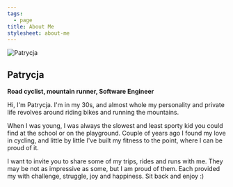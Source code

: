 ```yaml
---
tags:
  - page
title: About Me
stylesheet: about-me
---
```


<img src="/images/av.webp" alt="Patrycja" title="Patrycja"/>
<div class="about-me-details">
    <h2>Patrycja</h2>
    <p><strong>Road cyclist, mountain runner, Software Engineer</strong></p>
    <p>Hi, I'm Patrycja. I'm in my 30s, and almost whole my personality and private life revolves around riding bikes and running the mountains.</p>
    <p>When I was young, I was always the slowest and least sporty kid you could find at the school or on the playground. Couple of years ago I found my love in cycling, and little by little I've built my fitness to the point, where I can be proud of it.</p>
    <p>I want to invite you to share some of my trips, rides and runs with me. They may be not as impressive as some, but I am proud of them. Each provided my with challenge, struggle, joy and happiness. Sit back and enjoy :)</p>
</div>
